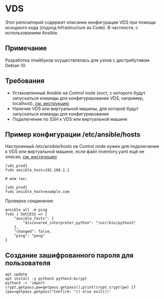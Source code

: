 # VDS
Этот репозиторий содержит описание конфигурации VDS при помощи исходного кода (подход Infrastructure as Code). В частности, с использованием Ansible.

## Примечание
Разработка плейбуков осуществлялась для узлов с дистрибутивом Debian 10.

## Требования
- Установленный Ansible на Control node (хост, с которого будут запускаться команды для конфигурирования VDS, например, localhost), [см. инструкцию](https://docs.ansible.com/ansible/latest/installation_guide/intro_installation.html)
- Наличие VDS или виртуальной машины, для которой будут запускаться команды для конфигурирования
- Подключение по SSH к VDS или виртуальной машине

## Пример конфигурации /etc/ansible/hosts
Настроенный /etc/ansible/hosts на Control node нужен для подключения к VDS или виртуальной машине, если файл inventory.yaml ещё не описан, [см. инструкцию](https://docs.ansible.com/ansible/latest/getting_started/index.html)

```
[vds_prod]
fvds ansible_host=192.168.1.1

# или так:

[vds_prod]
fvds ansible_host=example.com
```

Проверка соединения:

```
ansible all -m ping
fvds | SUCCESS => {
    "ansible_facts": {
        "discovered_interpreter_python": "/usr/bin/python3"
    },
    "changed": false,
    "ping": "pong"
}
```

## Создание зашифрованного пароля для пользователя
```
apt update
apt install -y python3 python3-bcrypt
python3 -c 'import crypt,getpass;pw=getpass.getpass();print(crypt.crypt(pw) if (pw==getpass.getpass("Confirm: ")) else exit())'
```
